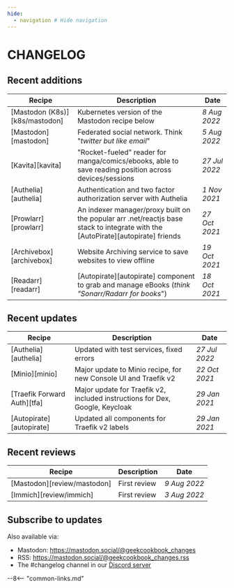 ```yaml
---
hide:
  - navigation # Hide navigation
---
```

# CHANGELOG

## Recent additions

Recipe                   | Description                                                                                                                      | Date
-------------------------|----------------------------------------------------------------------------------------------------------------------------------|--------------
[Mastodon (K8s)][k8s/mastodon] | Kubernetes version of the Mastodon recipe below                                                                                  | _8 Aug 2022_
[Mastodon][mastodon]     | Federated social network. Think "*twitter but like email*"                                                                       | _5 Aug 2022_
[Kavita][kavita]         | "Rocket-fueled" reader for manga/comics/ebooks, able to save reading position across devices/sessions                            | _27 Jul 2022_
[Authelia][authelia]     | Authentication and two factor authorization server with Authelia                                                                 | _1 Nov 2021_
[Prowlarr][prowlarr]     | An indexer manager/proxy built on the popular arr .net/reactjs base stack to integrate with the [AutoPirate][autopirate] friends | _27 Oct 2021_
[Archivebox][archivebox] | Website Archiving service to save websites to view offline                                                                       | _19 Oct 2021_
[Readarr][readarr]       | [Autopirate][autopirate] component to grab and manage eBooks (*think "Sonarr/Radarr for books*")                                 | _18 Oct 2021_


## Recent updates

Recipe                      | Description                                                                  | Date
----------------------------|------------------------------------------------------------------------------|--------------
[Authelia][authelia]        | Updated with test services, fixed errors                                     | _27 Jul 2022_
[Minio][minio]              | Major update to Minio recipe, for new Console UI and Traefik v2              | _22 Oct 2021_
[Traefik Forward Auth][tfa] | Major update for Traefik v2, included instructions for Dex, Google, Keycloak | _29 Jan 2021_
[Autopirate][autopirate]    | Updated all components for Traefik v2 labels                                 | _29 Jan 2021_

## Recent reviews

Recipe                  | Description  | Date
------------------------|--------------|-------------
[Mastodon][review/mastodon] | First review | _9 Aug 2022_
[Immich][review/immich] | First review | _3 Aug 2022_

## Subscribe to updates

<div class="rm-area-subscribe-to-recipe"></div>

Also available via:

* Mastodon: <https://mastodon.social/@geekcookbook_changes>
* RSS: <https://mastodon.social/@geekcookbook_changes.rss>
* The #changelog channel in our [Discord server](http://chat.funkypenguin.co.nz)

--8<-- "common-links.md"
